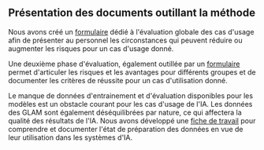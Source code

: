 ## Présentation des documents outillant la méthode

Nous avons créé un [formulaire](./docs/Use_Case_Assessment_Worksheet_2023-11-15-draft_FR.odt) dédié à l'évaluation globale des cas d'usage afin de présenter au personnel les circonstances qui peuvent réduire ou augmenter les risques pour un cas d'usage donné. 

Une deuxième phase d'évaluation, également outillée par un [formulaire]() permet d'articuler les risques et les avantages pour différents groupes et de documenter les critères de réussite pour un cas d'utilisation donné.

Le manque de données d'entrainement et d'évaluation disponibles pour les modèles est un obstacle courant pour les cas d'usage de l'IA. Les données des GLAM sont également déséquilibrées par nature, ce qui affectera la qualité des résultats de l'IA. Nous avons développé une [fiche de travail]() pour comprendre et documenter l'état de préparation des données en vue de leur utilisation dans les systèmes d'IA.
